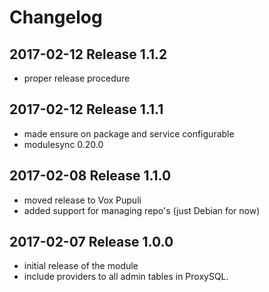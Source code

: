 # Changelog

## 2017-02-12 Release 1.1.2
* proper release procedure

## 2017-02-12 Release 1.1.1
* made ensure on package and service configurable
* modulesync 0.20.0

## 2017-02-08 Release 1.1.0
* moved release to Vox Pupuli
* added support for managing repo's (just Debian for now)

## 2017-02-07 Release 1.0.0
* initial release of the module
* include providers to all admin tables in ProxySQL.
